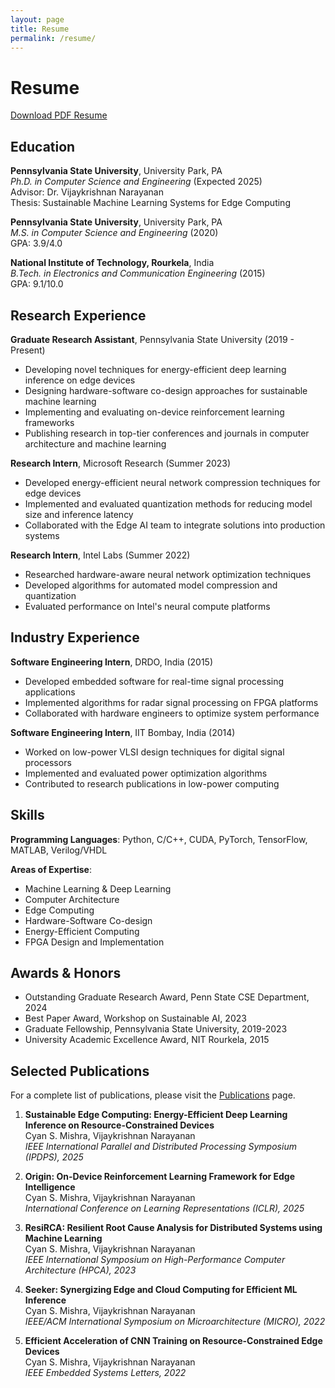 ```yaml
---
layout: page
title: Resume
permalink: /resume/
---
```


# Resume

<div class="resume-section">
  <p class="resume-download">
    <a href="{{ '/assets/pdf/CyanResumePublic.pdf' | relative_url }}" target="_blank" class="btn">
      <i class="fas fa-file-pdf"></i> Download PDF Resume
    </a>
  </p>
</div>

## Education

**Pennsylvania State University**, University Park, PA  
*Ph.D. in Computer Science and Engineering* (Expected 2025)  
Advisor: Dr. Vijaykrishnan Narayanan  
Thesis: Sustainable Machine Learning Systems for Edge Computing

**Pennsylvania State University**, University Park, PA  
*M.S. in Computer Science and Engineering* (2020)  
GPA: 3.9/4.0

**National Institute of Technology, Rourkela**, India  
*B.Tech. in Electronics and Communication Engineering* (2015)  
GPA: 9.1/10.0

## Research Experience

**Graduate Research Assistant**, Pennsylvania State University (2019 - Present)
- Developing novel techniques for energy-efficient deep learning inference on edge devices
- Designing hardware-software co-design approaches for sustainable machine learning
- Implementing and evaluating on-device reinforcement learning frameworks
- Publishing research in top-tier conferences and journals in computer architecture and machine learning

**Research Intern**, Microsoft Research (Summer 2023)
- Developed energy-efficient neural network compression techniques for edge devices
- Implemented and evaluated quantization methods for reducing model size and inference latency
- Collaborated with the Edge AI team to integrate solutions into production systems

**Research Intern**, Intel Labs (Summer 2022)
- Researched hardware-aware neural network optimization techniques
- Developed algorithms for automated model compression and quantization
- Evaluated performance on Intel's neural compute platforms

## Industry Experience

**Software Engineering Intern**, DRDO, India (2015)
- Developed embedded software for real-time signal processing applications
- Implemented algorithms for radar signal processing on FPGA platforms
- Collaborated with hardware engineers to optimize system performance

**Software Engineering Intern**, IIT Bombay, India (2014)
- Worked on low-power VLSI design techniques for digital signal processors
- Implemented and evaluated power optimization algorithms
- Contributed to research publications in low-power computing

## Skills

**Programming Languages**: Python, C/C++, CUDA, PyTorch, TensorFlow, MATLAB, Verilog/VHDL

**Areas of Expertise**:
- Machine Learning & Deep Learning
- Computer Architecture
- Edge Computing
- Hardware-Software Co-design
- Energy-Efficient Computing
- FPGA Design and Implementation

## Awards & Honors

- Outstanding Graduate Research Award, Penn State CSE Department, 2024
- Best Paper Award, Workshop on Sustainable AI, 2023
- Graduate Fellowship, Pennsylvania State University, 2019-2023
- University Academic Excellence Award, NIT Rourkela, 2015

## Selected Publications

For a complete list of publications, please visit the [Publications](/publications/) page.

1. **Sustainable Edge Computing: Energy-Efficient Deep Learning Inference on Resource-Constrained Devices**  
   Cyan S. Mishra, Vijaykrishnan Narayanan  
   *IEEE International Parallel and Distributed Processing Symposium (IPDPS), 2025*

2. **Origin: On-Device Reinforcement Learning Framework for Edge Intelligence**  
   Cyan S. Mishra, Vijaykrishnan Narayanan  
   *International Conference on Learning Representations (ICLR), 2025*

3. **ResiRCA: Resilient Root Cause Analysis for Distributed Systems using Machine Learning**  
   Cyan S. Mishra, Vijaykrishnan Narayanan  
   *IEEE International Symposium on High-Performance Computer Architecture (HPCA), 2023*

4. **Seeker: Synergizing Edge and Cloud Computing for Efficient ML Inference**  
   Cyan S. Mishra, Vijaykrishnan Narayanan  
   *IEEE/ACM International Symposium on Microarchitecture (MICRO), 2022*

5. **Efficient Acceleration of CNN Training on Resource-Constrained Edge Devices**  
   Cyan S. Mishra, Vijaykrishnan Narayanan  
   *IEEE Embedded Systems Letters, 2022*
